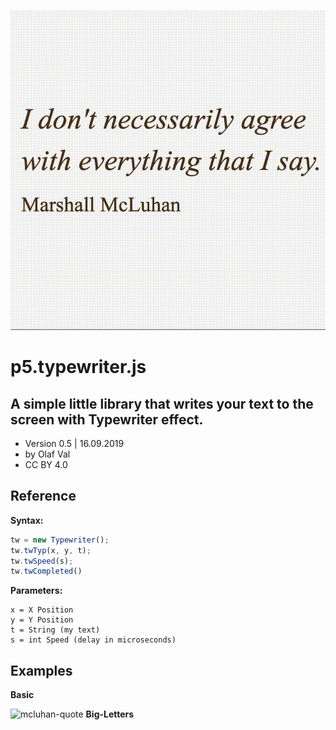 ![demo-animation](typewriter-mcluhan.gif)

# p5.typewriter.js
## A simple little library that writes your text to the screen with Typewriter effect.

- Version 0.5 | 16.09.2019
- by Olaf Val
- CC BY 4.0


## Reference

**Syntax:**
```javascript
tw = new Typewriter();
tw.twTyp(x, y, t);
tw.twSpeed(s);
tw.twCompleted()
```

**Parameters:**
```
x = X Position
y = Y Position
t = String (my text)
s = int Speed (delay in microseconds)
```


## Examples

**Basic** 

![mcluhan-quote](Examples/mcluhanquote.jpg|width=400)
**Big-Letters**

<br>
